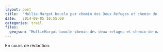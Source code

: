 ```yaml
---
layout: post
title:  "Mollie-Margot boucle par chemin des Deux Refuges et chemin de Nazareth"
date:   2014-09-05 10:55:00
categories: trail
files:
  geojson: "MollieMargot-boucle-chemin-des-deux-refuges-et-chemin-de-nazareth.geojson"
---
```


En cours de rédaction.
